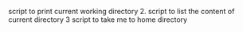 script to print current working directory
2. script to list the content of current directory
3  script to take me to home directory